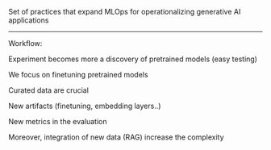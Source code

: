 
Set of practices that expand MLOps for operationalizing generative AI applications

---

Workflow:

Experiment becomes more a discovery of pretrained models (easy testing)

We focus on finetuning pretrained models

Curated data are crucial

New artifacts (finetuning, embedding layers..)

New metrics in the evaluation 

Moreover, integration of new data (RAG) increase the complexity
